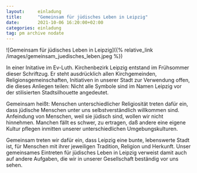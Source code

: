 ```yaml
---
layout:     einladung
title:      "Gemeinsam für jüdisches Leben in Leipzig"
date:       2021-10-06 16:20:00+02:00
categories: einladung
tag: pm archive nodate
---
```


![Gemeinsam für jüdisches Leben in Leipzig]({% relative_link /images/gemeinsam_juedisches_leben.jpeg %})

In einer Initative im Ev-Luth. Kirchenbezirk Leipzig entstand im Frühsommer dieser Schriftzug.
Er steht ausdrücklich allen Kirchgemeinden, Religionsgemeinschaften, Initiativen in unserer Stadt zur Verwendung offen, die dieses Anliegen teilen:
Nicht alle Symbole sind im Namen Leipzig vor der stilisierten Stadtsilhouette angedeutet.

Gemeinsam heißt: Menschen unterschiedlicher Religiosität treten dafür ein, dass jüdische Menschen unter uns selbstverständlich willkommen sind.
Anfeindung von Menschen, weil sie jüdisch sind, wollen wir nicht hinnehmen.
Manchen fällt es schwer, zu ertragen, daß andere eine eigene Kultur pflegen inmitten unserer unterschiedlichen Umgebungskulturen.

Gemeinsam treten wir dafür ein, dass Leipzig eine bunte, lebenswerte Stadt ist, für Menschen mit ihrer jeweiligen Tradition, Religion und Herkunft.
Unser gemeinsames Eintreten für jüdisches Leben in Leipzig verweist damit auch auf andere Aufgaben, die wir in unserer Gesellschaft beständig vor uns sehen.
